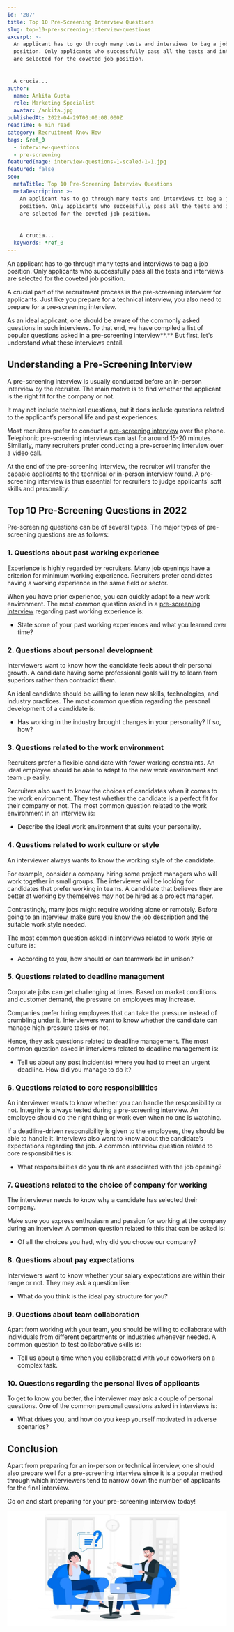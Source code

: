 ```yaml
---
id: '207'
title: Top 10 Pre-Screening Interview Questions
slug: top-10-pre-screening-interview-questions
excerpt: >-
  An applicant has to go through many tests and interviews to bag a job
  position. Only applicants who successfully pass all the tests and interviews
  are selected for the coveted job position.


  A crucia...
author:
  name: Ankita Gupta
  role: Marketing Specialist
  avatar: /ankita.jpg
publishedAt: 2022-04-29T00:00:00.000Z
readTime: 6 min read
category: Recruitment Know How
tags: &ref_0
  - interview-questions
  - pre-screening
featuredImage: interview-questions-1-scaled-1-1.jpg
featured: false
seo:
  metaTitle: Top 10 Pre-Screening Interview Questions
  metaDescription: >-
    An applicant has to go through many tests and interviews to bag a job
    position. Only applicants who successfully pass all the tests and interviews
    are selected for the coveted job position.


    A crucia...
  keywords: *ref_0
---
```


An applicant has to go through many tests and interviews to bag a job position. Only applicants who successfully pass all the tests and interviews are selected for the coveted job position.

A crucial part of the recruitment process is the pre-screening interview for applicants. Just like you prepare for a technical interview, you also need to prepare for a pre-screening interview.

<!--more-->

As an ideal applicant, one should be aware of the commonly asked questions in such interviews. To that end, we have compiled a list of popular questions asked in a pre-screening interview**.** But first, let's understand what these interviews entail. 

## **Understanding a Pre-Screening Interview** 

A pre-screening interview is usually conducted before an in-person interview by the recruiter. The main motive is to find whether the applicant is the right fit for the company or not.

It may not include technical questions, but it does include questions related to the applicant’s personal life and past experiences.

Most recruiters prefer to conduct a [pre-screening interview](https://www.thetalentpool.ai) over the phone. Telephonic pre-screening interviews can last for around 15-20 minutes. Similarly, many recruiters prefer conducting a pre-screening interview over a video call.

At the end of the pre-screening interview, the recruiter will transfer the capable applicants to the technical or in-person interview round. A pre-screening interview is thus essential for recruiters to judge applicants' soft skills and personality.

## **Top 10 Pre-Screening Questions in 2022** 

Pre-screening questions can be of several types. The major types of pre-screening questions are as follows:

### **1\. Questions about past working experience** 

Experience is highly regarded by recruiters. Many job openings have a criterion for minimum working experience. Recruiters prefer candidates having a working experience in the same field or sector.

When you have prior experience, you can quickly adapt to a new work environment. The most common question asked in a [pre-screening interview](https://www.thetalentpool.ai/blogs/3-things-to-know-when-interviewing-virtually) regarding past working experience is:

- State some of your past working experiences and what you learned over time? 

### **2\. Questions about personal development** 

Interviewers want to know how the candidate feels about their personal growth. A candidate having some professional goals will try to learn from superiors rather than contradict them.

An ideal candidate should be willing to learn new skills, technologies, and industry practices. The most common question regarding the personal development of a candidate is: 

- Has working in the industry brought changes in your personality? If so, how?

### **3\. Questions related to the work environment** 

Recruiters prefer a flexible candidate with fewer working constraints. An ideal employee should be able to adapt to the new work environment and team up easily.

Recruiters also want to know the choices of candidates when it comes to the work environment. They test whether the candidate is a perfect fit for their company or not. The most common question related to the work environment in an interview is: 

- Describe the ideal work environment that suits your personality.

### **4\. Questions related to work culture or style** 

An interviewer always wants to know the working style of the candidate.

For example, consider a company hiring some project managers who will work together in small groups. The interviewer will be looking for candidates that prefer working in teams. A candidate that believes they are better at working by themselves may not be hired as a project manager.

Contrastingly, many jobs might require working alone or remotely. Before going to an interview, make sure you know the job description and the suitable work style needed.

The most common question asked in interviews related to work style or culture is: 

- According to you, how should or can teamwork be in unison? 

### **5\. Questions related to deadline management** 

Corporate jobs can get challenging at times. Based on market conditions and customer demand, the pressure on employees may increase.

Companies prefer hiring employees that can take the pressure instead of crumbling under it. Interviewers want to know whether the candidate can manage high-pressure tasks or not.

Hence, they ask questions related to deadline management. The most common question asked in interviews related to deadline management is: 

- Tell us about any past incident(s) where you had to meet an urgent deadline. How did you manage to do it? 

### **6\. Questions related to core responsibilities** 

An interviewer wants to know whether you can handle the responsibility or not. Integrity is always tested during a pre-screening interview. An employee should do the right thing or work even when no one is watching.

If a deadline-driven responsibility is given to the employees, they should be able to handle it. Interviews also want to know about the candidate’s expectations regarding the job. A common interview question related to core responsibilities is: 

- What responsibilities do you think are associated with the job opening?

### **7\. Questions related to the choice of company for working**

The interviewer needs to know why a candidate has selected their company.

Make sure you express enthusiasm and passion for working at the company during an interview. A common question related to this that can be asked is: 

- Of all the choices you had, why did you choose our company? 

### **8\. Questions about pay expectations** 

Interviewers want to know whether your salary expectations are within their range or not. They may ask a question like: 

- What do you think is the ideal pay structure for you?

### **9\. Questions about team collaboration** 

Apart from working with your team, you should be willing to collaborate with individuals from different departments or industries whenever needed. A common question to test collaborative skills is: 

- Tell us about a time when you collaborated with your coworkers on a complex task. 

### **10\. Questions regarding the personal lives of applicants** 

To get to know you better, the interviewer may ask a couple of personal questions. One of the common personal questions asked in interviews is: 

- What drives you, and how do you keep yourself motivated in adverse scenarios?

## **Conclusion** 

Apart from preparing for an in-person or technical interview, one should also prepare well for a pre-screening interview since it is a popular method through which interviewers tend to narrow down the number of applicants for the final interview.

Go on and start preparing for your pre-screening interview today!

![interview-questions](images/interview-questions-1-scaled-1-1-1024x536.jpg)
